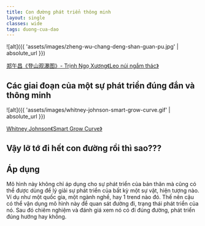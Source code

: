 ```yaml
---
title: Con đường phát triển thông minh
layout: single
classes: wide
tags: duong-cua-dao
---
```


![alt]({{ 'assets/images/zheng-wu-chang-deng-shan-guan-pu.jpg' | absolute_url }})
> <cite>
<a target="_blank" href="https://auction.artron.net/paimai-art37790702/">
郑午昌《登山观瀑图》- Trịnh Ngọ Xương《Leo núi ngắm thác》
</a>
</cite>

## Các giai đoạn của một sự phát triển đúng đắn và thông minh

![alt]({{ 'assets/images/whitney-johnson-smart-grow-curve.gif' | absolute_url }})
> <cite>
<a target="_blank" href="https://www.leadershipnow.com/leadingblog/2022/02/smart_growth.html">
Whitney Johnson《Smart Grow Curve》
</a>
</cite>

## Vậy lỡ tớ đi hết con đường rồi thì sao???

## Áp dụng

Mô hình này không chỉ áp dụng cho sự phát triển của bản thân mà cũng có thể được dùng để lý giải sự phát triển của bất kỳ một sự vật, hiện tượng nào. Ví dụ như một quốc gia, một ngành nghề, hay 1 trend nào đó. Thế nên cậu có thể vận dụng mô hình này để quan sát đường đi, trạng thái phát triển của nó. Sau đó chiêm nghiệm và đánh giá xem nó có đi đúng đường, phát triển đúng hướng hay không.